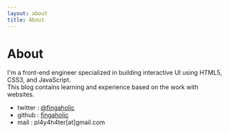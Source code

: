 ```yaml
---
layout: about
title: About
---
```


# About

I'm a front-end engineer specialized in building interactive UI using HTML5, CSS3, and JavaScript.  
This blog contains learning and experience based on the work with websites.

* twitter : [@fingaholic](https://twitter.com/#!/fingaholic 'twitter')  
* github : [fingaholic](https://github.com/fingaholic 'github')  
* mail : pl4y4h4ter\[at\]gmail.com
